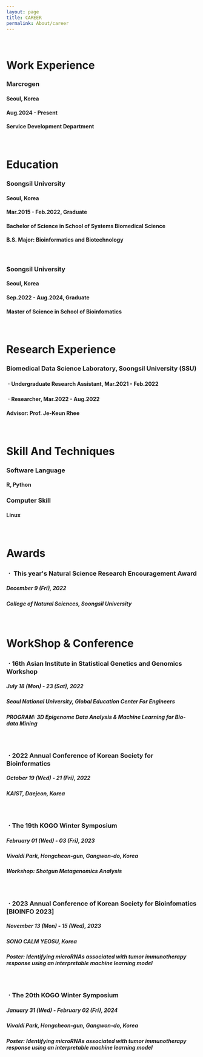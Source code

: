 ```yaml
---
layout: page
title: CAREER
permalink: About/career
---
```



<br/>

# Work Experience

### Marcrogen
#### Seoul, Korea
#### Aug.2024 - Present
#### Service Development Department


<br/>

# Education

### Soongsil University
#### Seoul, Korea
#### Mar.2015 - Feb.2022, Graduate
#### Bachelor of Science in School of Systems Biomedical Science
#### B.S. Major: Bioinformatics and Biotechnology

<br/>

### Soongsil University
#### Seoul, Korea
#### Sep.2022 - Aug.2024, Graduate
#### Master of Science in School of Bioinfomatics

<br/>

# Research Experience

###  Biomedical Data Science Laboratory, Soongsil University (SSU)
#### ㆍUndergraduate Research Assistant, Mar.2021 - Feb.2022
#### ㆍResearcher, Mar.2022 - Aug.2022
#### Advisor: Prof. Je-Keun Rhee

<br/>

# Skill And Techniques
### Software Language
####  R, Python
### Computer Skill
#### Linux


<br/>

# Awards

### ㆍ This year's Natural Science Research Encouragement Award
##### December 9 (Fri), 2022
##### College of Natural Sciences, Soongsil University 


<br/>

# WorkShop & Conference

### ㆍ16th Asian Institute in Statistical Genetics and Genomics Workshop 
##### July 18 (Mon) - 23 (Sat), 2022
##### Seoul National University, Global Education Center For Engineers
##### PROGRAM: 3D Epigenome Data Analysis & Machine Learning for Bio-data Mining

<br/>

### ㆍ2022 Annual Conference of Korean Society for Bioinformatics
##### October 19 (Wed) - 21 (Fri), 2022
##### KAIST, Daejeon, Korea

<br/>

### ㆍThe 19th KOGO Winter Symposium
##### February 01 (Wed) - 03 (Fri), 2023
##### Vivaldi Park, Hongcheon-gun, Gangwon-do, Korea
##### Workshop: Shotgun Metagenomics Analysis

<br/>

### ㆍ2023 Annual Conference of Korean Society for Bioinfomatics [BIOINFO 2023] 
##### November 13 (Mon) - 15 (Wed), 2023
##### SONO CALM YEOSU, Korea
##### Poster: Identifying microRNAs associated with tumor immunotherapy response using an interpretable machine learning model


<br/>

### ㆍThe 20th KOGO Winter Symposium
##### January 31 (Wed) - February 02 (Fri), 2024
##### Vivaldi Park, Hongcheon-gun, Gangwon-do, Korea
##### Poster: Identifying microRNAs associated with tumor immunotherapy response using an interpretable machine learning model




